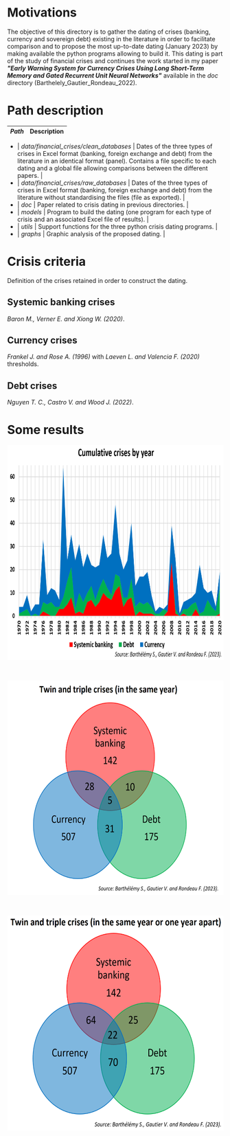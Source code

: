 # Motivations

The objective of this directory is to gather the dating of crises (banking, currency and sovereign debt) existing in the literature in order to facilitate comparison and to propose the most up-to-date dating (January 2023) by making available the python programs allowing to build it.
This dating is part of the study of financial crises and continues the work started in my paper ***"Early Warning System for Currency Crises Using Long Short-Term Memory and Gated Recurrent Unit Neural Networks"*** available in the *doc* directory (Barthelely_Gautier_Rondeau_2022).



# Path description
| *Path* | Description |
|---|---|

- | *data/financial_crises/clean_databases* | Dates of the three types of crises in Excel format (banking, foreign exchange and debt) from the literature in an identical format (panel). Contains a file specific to each dating and a global file allowing comparisons between the different papers. | <br>
- | *data/financial_crises/raw_databases*   | Dates of the three types of crises in Excel format (banking, foreign exchange and debt) from the literature without standardising the files (file as exported).  |<br>
- | *doc*    | Paper related to crisis dating in previous directories. |<br>
- | *models* | Program to build the dating (one program for each type of crisis and an associated Excel file of results). |<br>
- | *utils*  | Support functions for the three python crisis dating programs. |<br>
- | *graphs* | Graphic analysis of the proposed dating. |<br>



# Crisis criteria
Definition of the crises retained in order to construct the dating.
<br>
## Systemic banking crises
*Baron M., Verner E. and Xiong W. (2020)*.
<br>
## Currency crises
*Frankel J. and Rose A. (1996)* with *Laeven L. and Valencia F. (2020)* thresholds. 
<br>
## Debt crises
*Nguyen T. C., Castro V. and Wood J. (2022)*.

# Some results
<p align="center">
  <img width="600" height="500" src="graphs/BGR_cumulative_crises.PNG">
</p>
<br>
<p align="center">
  <img width="550" height="500" src="graphs/BGR_twin_triple_same_year.PNG">
</p>
<br>
<p align="center">
  <img width="550" height="500" src="graphs/BGR_twin_triple_one_year_apart.PNG">
</p>

